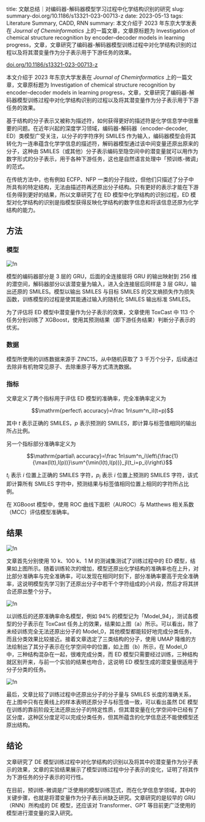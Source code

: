 title: 文献总结｜对编码器-解码器模型学习过程中化学结构识别的研究
slug: summary-doi.org/10.1186/s13321-023-00713-z
date: 2023-05-13
tags: Literature Summary, CADD, RNN
summary: 本文介绍于 2023 年东京大学发表在 *Journal of Cheminformatics* 上的一篇文章，文章原标题为 Investigation of chemical structure recognition by encoder–decoder models in learning progress，文章，文章研究了编码器-解码器模型训练过程中对化学结构识别的过程以及将其潜变量作为分子表示用于下游任务的效果。

<i class="fa-solid fa-arrow-up-right-from-square"></i> [doi.org/10.1186/s13321-023-00713-z](https://doi.org/10.1186/s13321-023-00713-z)

本文介绍于 2023 年东京大学发表在 *Journal of Cheminformatics* 上的一篇文章，文章原标题为 Investigation of chemical structure recognition by encoder–decoder models in learning progress，文章，文章研究了编码器-解码器模型训练过程中对化学结构识别的过程以及将其潜变量作为分子表示用于下游任务的效果。

基于结构的分子表示又被称为描述符，如何获得更好的描述符是化学信息学中很重要的问题。在近年兴起的深度学习领域，编码器-解码器（encoder-decoder, ED）类模型广受关注，以分子的字符序列 SMILES 作为输入，编码器模型会将其转化为一连串蕴含化学学信息的描述符，解码器模型通过该中间变量还原出原来的分子，这种由 SMILES（或其他）分子表示编码至隐空间中的潜变量就可以用作为数字形式的分子表示，用于各种下游任务，这也是自然语言处理中「预训练-微调」的范式。

在传统方法中，也有例如 ECFP、NFP 一类的分子指纹，但他们只描述了分子中所具有的特定结构，无法由描述符再还原出分子结构。只有更好的表示才能在下游任务得到更好的结果，所以文章研究了在 ED 模型中化学结构的识别过程，ED 模型对化学结构的识别是指模型获得反映化学结构的数字信息和将该信息还原为化学结构的能力。

## 方法

### 模型

![!n](https://storage.live.com/items/4D18B16B8E0B1EDB!9036?authkey=ALYpzW-ZQ_VBXTU)

模型的编码器部分是 3 层的 GRU，后面的全连接层将 GRU 的输出映射到 256 维的潜空间，解码器部分以该潜变量为输入，进入全连接层后同样是 3 层 GRU，输出还原的 SMILES。模型以输出 SMILES 与目标 SMILES 的交叉熵损失作为损失函数，训练模型的过程是使其能通过输入的随机化 SMILES 输出标准 SMILES。

为了评估将 ED 模型中潜变量作为分子表示的效果，文章使用 ToxCast 中 113 个任务分别训练了 XGBoost，使用其预测结果（即下游任务结果）判断分子表示的优劣。

### 数据

模型所使用的训练数据来源于 ZINC15，从中随机获取了 3 千万个分子，后续通过去除非有机物常见原子、去除重原子等方式清洗数据。

### 指标

文章定义了两个指标用于评估 ED 模型的准确率，完全准确率定义为

$$\mathrm{perfect\ accuracy}=\frac 1n\sum^n_iI(t=p)$$

其中 $t$ 表示正确的 SMILES，$p$ 表示预测的 SMILES，即计算与标签值相同的输出所占比例。

另一个指标部分准确率定义为

$$\mathrm{partial\ accuracy}=\frac 1n\sum^n_i\left\{\frac{1}{\max(l(t),l(p))}\sum^{\min(l(t),l(p))}_jI(t_i=p_i)\right\}$$

$t_i$ 表示 $i$ 位置上正确的 SMILES 字符，$p_i$ 表示 $i$ 位置上预测的 SMILES 字符，该式即计算所有 SMILES 字符中，预测结果与标签值相同位置上相同的字符所占比例。

在 XGBoost 模型中，使用 ROC 曲线下面积（AUROC）与 Matthews 相关系数（MCC）评估模型准确率。

## 结果

![!n](https://storage.live.com/items/4D18B16B8E0B1EDB!9035?authkey=ALYpzW-ZQ_VBXTU)

文章首先分别使用 10 k、100 k、1 M 的测诫集测试了训练过程中的 ED 模型，结果如上图所示。随着训练轮次的增加，模型还原出化学结构的准确率也在上升，对比部分准确率与完全准确率，可以发现在相同时刻下，部分准确率要高于完全准确率，这说明模型先学习到了还原出分子中若干个字符组成的小片段，然后才将其拼合还原出整个分子。

![!n](https://storage.live.com/items/4D18B16B8E0B1EDB!9038?authkey=ALYpzW-ZQ_VBXTU)

以训练后的还原准确率命名模型，例如 94% 的模型记为「Model_94」，测试各模型的分子表示在 ToxCast 任务上的效果，结果如上图（a）所示。可以看出，除了未经训练完全无法还原出分子的 Model_0，其他模型都能较好地完成分类任务，而且分类效果比较接近。接着文章选定了三类结构的分子，使用 UMAP 降维的方法绘制出了其分子表示在化学空间中的位置，如上图（b）所示，在 Model_0 中，三种结构混杂在一起，很难完成分类，而 ED 模型只需要经过训练，三种结构就区别开来，与前一个实验的结果也吻合，这说明 ED 模型生成的潜变量很适用于分子分类的任务。

![!n](https://storage.live.com/items/4D18B16B8E0B1EDB!9037?authkey=ALYpzW-ZQ_VBXTU)

最后，文章比较了训练过程中还原出分子的分子量与 SMILES 长度的准确关系，在上图中只有在黄线上的样本表明还原分子与标签值一致，可以看出虽然 DE 模型在训练的靠前阶段无法还原出分子的特定性质，但其潜变量在化学空间中已经有了区分度，这种区分度足可以完成分类任务，但其所蕴含的化学信息还不能使模型还原出结构。

## 结论

文章研究了 DE 模型训练过程中对化学结构的识别以及将其中的潜变量作为分子表示的效果，文章的实验结果展示了模型训练过程中分子表示的变化，证明了将其作为下游任务的分子表示的可行性。

在目前，预训练-微调是广泛使用的模型训练范式，而在化学信息学领域，其中的关键步骤，也就是将潜变量作为分子表示尚缺乏研究。文章研究的是较早的 GRU（RNN）所构成的 DE 模型，还应该对 Transformer、GPT 等目前更广泛使用的模型进行潜变量的深入研究。